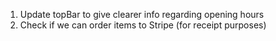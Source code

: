 1. Update topBar to give clearer info regarding opening hours
2. Check if we can order items to Stripe (for receipt purposes)